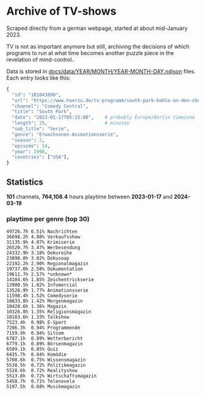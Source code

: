 # Archive of TV-shows

Scraped directly from a german webpage, started at about mid-January 2023.

TV is not as important anymore but still, archiving the decisions of which programs to run at what time
becomes another puzzle piece in the revelation of mind-control.. 

Data is stored in [docs/data/YEAR/MONTH/YEAR-MONTH-DAY.ndjson](docs/data/) files. 
Each entry looks like this:

```python
{
  "id": "181043890", 
  "url": "https://www.hoerzu.de/tv-programm/south-park-kohle-an-den-chefkoch/bid_181043890/", 
  "channel": "Comedy Central", 
  "title": "South Park", 
  "date": "2023-01-17T05:15:00",    # probably Europe/Berlin timezone 
  "length": 25,                     # minutes 
  "sub_title": "Serie", 
  "genre": "Erwachsenen-Animationsserie", 
  "season": 2, 
  "episode": 14, 
  "year": 1998, 
  "countries": ["USA"],
}
```

## Statistics

**101** channels, **764,108.4** hours playtime between **2023-01-17** and **2024-03-19**


### playtime per genre (top 30)

    49726.7h 6.51% Nachrichten
    36698.2h 4.80% Verkaufsshow
    31135.9h 4.07% Krimiserie
    26520.7h 3.47% Werbesendung
    24332.9h 3.18% Dokureihe
    23098.0h 3.02% Dokusoap
    22192.2h 2.90% Regionalmagazin
    19737.0h 2.58% Dokumentation
    19611.7h 2.57% *unknown*
    14104.6h 1.85% Zeichentrickserie
    13900.5h 1.82% Infomercial
    13526.9h 1.77% Animationsserie
    11598.4h 1.52% Comedyserie
    10833.8h 1.42% Morgenmagazin
    10420.6h 1.36% Magazin
    10326.8h 1.35% Religionsmagazin
    10183.6h 1.33% Talkshow
    7523.4h  0.98% E-Sport
    7206.3h  0.94% Programmende
    7159.9h  0.94% Sitcom
    6787.1h  0.89% Wetterbericht
    6779.1h  0.89% Börsenmagazin
    6509.1h  0.85% Quiz
    6435.7h  0.84% Komödie
    5708.6h  0.75% Wissensmagazin
    5538.5h  0.72% Politikmagazin
    5528.6h  0.72% Realityshow
    5513.8h  0.72% Wirtschaftsmagazin
    5458.7h  0.71% Telenovela
    5197.5h  0.68% Musikmagazin
